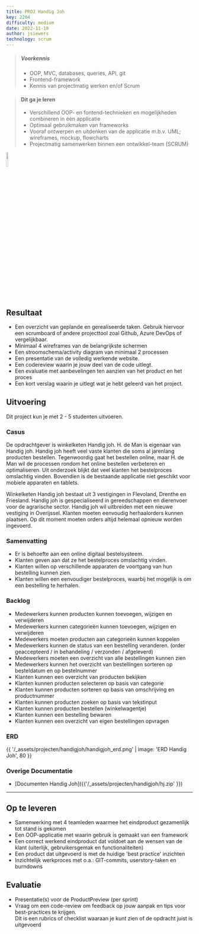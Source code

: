 ```yaml
---
title: PROJ Handig Joh
key: 2204
difficulty: medium
date: 2022-11-10
author: jsiewers
technology: scrum
---
```


> ##### Voorkennis
> * OOP, MVC, databases, queries, API, git
> * Frontend-framework
> * Kennis van projectmatig werken en/of Scrum

> #### Dit ga je leren
> * Verschillend OOP- en fontend-technieken en mogelijkheden combineren in één applicatie
> * Optimaal gebruikmaken van frameworks
> * Vooraf ontwerpen en uitdenken van de applicatie m.b.v. UML; wireframes, mockup, flowcharts
> * Projectmatig samenwerken binnen een ontwikkel-team (SCRUM)

<img src="{{ '/_assets/projecten/project-laptop.png'  }}" style="width:10%;">

## Resultaat
* Een overzicht van geplande en gerealiseerde taken. Gebruik hiervoor een scrumboard of andere projecttool zoal Github, Azure DevOps of vergelijkbaar.
* Minimaal 4 wireframes van de belangrijkste schermen
* Een stroomschema/activity diagram van minimaal 2 processen
* Een presentatie van de volledig werkende website.
* Een codereview waarin je jouw deel van de code uitlegt.
* Een evaluatie met aanbevelingen ten aanzien van het product en het proces
* Een kort verslag waarin je uitlegt wat je hebt geleerd van het project.

## Uitvoering
Dit project kun je met 2 - 5 studenten uitvoeren.


### Casus
De opdrachtgever is winkelketen Handig joh. H. de Man is eigenaar van Handig joh. Handig joh heeft veel vaste klanten die soms al jarenlang producten bestellen. Tegenwoordig gaat het bestellen online, maar H. de Man wil de processen rondom het online bestellen verbeteren en optimaliseren. Uit onderzoek blijkt dat veel klanten het bestelproces omslachtig vinden. Bovendien is de bestaande applicatie niet geschikt voor mobiele apparaten en tablets.  

Winkelketen Handig joh bestaat uit 3 vestigingen in Flevoland, Drenthe en Friesland. Handig joh is gespecialiseerd in gereedschappen en dierenvoer voor de agrarische sector. Handig joh wil uitbreiden met een nieuwe vestiging in Overijssel. Klanten moeten eenvoudig herhaalorders kunnen plaatsen. Op dit moment moeten orders altijd helemaal opnieuw worden ingevoerd.

### Samenvatting
* Er is behoefte aan een online digitaal bestelsysteem. 
* Klanten geven aan dat ze het bestelproces omslachtig vinden. 
* Klanten willen op verschillende apparaten de voortgang van hun bestelling kunnen zien.
* Klanten willen een eenvoudiger bestelproces, waarbij het mogelijk is om een bestelling te herhalen.

### Backlog
* Medewerkers kunnen producten kunnen toevoegen, wijzigen en verwijderen
* Medewerkers kunnen categorieën kunnen toevoegen, wijzigen en verwijderen
* Medewerkers moeten producten aan categorieën kunnen koppelen
* Medewerkers kunnen de status van een bestelling veranderen. (order geaccepteerd / in behandeling / verzonden / afgeleverd) 
* Medewerkers moeten een overzicht van alle bestellingen kunnen zien
* Medewerkers kunnen het overzicht van bestellingen sorteren op besteldatum en op bestelnummer
* Klanten kunnen een overzicht van producten bekijken
* Klanten kunnen producten selecteren op basis van categorie
* Klanten kunnen producten sorteren op basis van omschrijving en productnummer
* Klanten kunnen producten zoeken op basis van tekstinput 
* Klanten kunnen producten bestellen (winkelwagentje)
* Klanten kunnen een bestelling bewaren
* Klanten kunnen een overzicht van eigen bestellingen opvragen

### ERD
{{ '/_assets/projecten/handigjoh/handigjoh_erd.png' | image: 'ERD Handig Joh', 80 }}


### Overige Documentatie
* [Documenten Handig Joh]({{'/_assets/projecten/handigjoh/hj.zip' }})


<hr>

## Op te leveren
* Samenwerking met 4 teamleden waarmee het eindproduct gezamenlijk tot stand is gekomen
* Een OOP-applicatie met waarin gebruik is gemaakt van een framework
* Een correct werkend eindproduct dat voldoet aan de wensen van de klant (uiterlijk, gebruikersgemak en functionaliteiten)
* Een product dat uitgevoerd is met de huidige 'best practice' inzichten
* Inzichtelijk werkproces met o.a.: GIT-commits, userstory-taken en burndowns


## Evaluatie
* Presentatie(s) voor de ProductPreview (per sprint)
* Vraag om een code-review om feedback op jouw aanpak en tips voor best-practices te krijgen.<br>
  Dit is een rubrics of checklist waaraan je kunt zien of de opdracht juist is uitgevoerd
